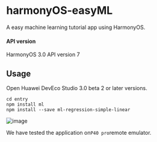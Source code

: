 # harmonyOS-easyML

A easy machine learning tutorial app using HarmonyOS.

#### API version

HarmonyOS 3.0 API version 7

## Usage

Open Huawei DevEco Studio 3.0 beta 2 or later versions.

```shell
cd entry
npm install ml
npm install --save ml-regression-simple-linear
```
![image](https://user-images.githubusercontent.com/85046312/163530595-ae99aa35-f61b-4865-998e-29e63f0da839.png)
<!--  -->

We have tested the application on`P40 pro`remote emulator.

